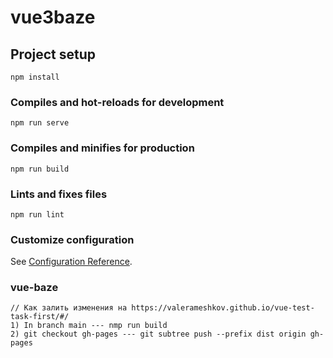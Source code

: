 # vue3baze

## Project setup
```
npm install
```

### Compiles and hot-reloads for development
```
npm run serve
```

### Compiles and minifies for production
```
npm run build
```

### Lints and fixes files
```
npm run lint
```

### Customize configuration
See [Configuration Reference](https://cli.vuejs.org/config/).

### vue-baze
```
// Как залить изменения на https://valerameshkov.github.io/vue-test-task-first/#/
1) In branch main --- nmp run build
2) git checkout gh-pages --- git subtree push --prefix dist origin gh-pages
```

